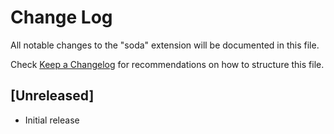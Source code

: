 # Change Log

All notable changes to the "soda" extension will be documented in this file.

Check [Keep a Changelog](http://keepachangelog.com/) for recommendations on how to structure this file.

## [Unreleased]

- Initial release
